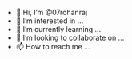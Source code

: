 - 👋 Hi, I’m @07rohanraj
- 👀 I’m interested in ...
- 🌱 I’m currently learning ...
- 💞️ I’m looking to collaborate on ...
- 📫 How to reach me ...

<!---
07rohanraj/07rohanraj is a ✨ special ✨ repository because its `README.md` (this file) appears on your GitHub profile.
You can click the Preview link to take a look at your changes.
--->

